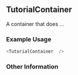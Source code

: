 ## TutorialContainer
A container that does ...

### Example Usage

```js
<TutorialContainer  />
```


### Other Information
